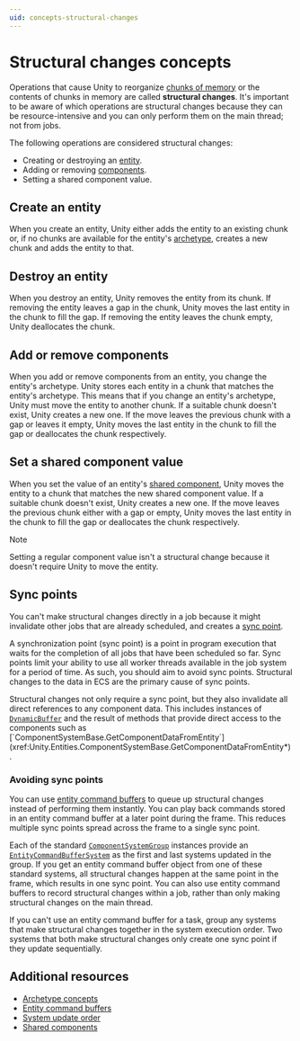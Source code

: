 ```yaml
---
uid: concepts-structural-changes
---
```


# Structural changes concepts

Operations that cause Unity to reorganize [chunks of memory](concepts-archetypes.md#archetype-chunks) or the contents of chunks in memory are called **structural changes**. It's important to be aware of which operations are structural changes because they can be resource-intensive and you can only perform them on the main thread; not from jobs.

The following operations are considered structural changes:

* Creating or destroying an [entity](concepts-entities.md).
* Adding or removing [components](concepts-components.md).
* Setting a shared component value.

## Create an entity

When you create an entity, Unity either adds the entity to an existing chunk or, if no chunks are available for the entity's [archetype](concepts-archetypes.md), creates a new chunk and adds the entity to that.

## Destroy an entity

When you destroy an entity, Unity removes the entity from its chunk. If removing the entity leaves a gap in the chunk, Unity moves the last entity in the chunk to fill the gap. If removing the entity leaves the chunk empty, Unity deallocates the chunk.

## Add or remove components

When you add or remove components from an entity, you change the entity's archetype. Unity stores each entity in a chunk that matches the entity's archetype. This means that if you change an entity's archetype, Unity must move the entity to another chunk. If a suitable chunk doesn't exist, Unity creates a new one. If the move leaves the previous chunk with a gap or leaves it empty, Unity moves the last entity in the chunk to fill the gap or deallocates the chunk respectively.

## Set a shared component value

When you set the value of an entity's [shared component](components-shared.md), Unity moves the entity to a chunk that matches the new shared component value. If a suitable chunk doesn't exist, Unity creates a new one. If the move leaves the previous chunk either with a gap or empty, Unity moves the last entity in the chunk to fill the gap or deallocates the chunk respectively.

> [!NOTE]
> Setting a regular component value isn't a structural change because it doesn't require Unity to move the entity.

## Sync points

You can't make structural changes directly in a job because it might invalidate other jobs that are already scheduled, and creates a [sync point](#sync-points). 

A synchronization point (sync point) is a point in program execution that waits for the completion of all jobs that have been scheduled so far. Sync points limit your ability to use all worker threads available in the job system for a period of time. As such, you should aim to avoid sync points. Structural changes to the data in ECS are the primary cause of sync points.

Structural changes not only require a sync point, but they also invalidate all direct references to any component data. This includes instances of [`DynamicBuffer`](xref:Unity.Entities.DynamicBuffer`1) and the result of methods that provide direct access to the components such as [`ComponentSystemBase.GetComponentDataFromEntity`](xref:Unity.Entities.ComponentSystemBase.GetComponentDataFromEntity*).

### Avoiding sync points

You can use [entity command buffers](systems-entity-command-buffers.md) to queue up structural changes instead of performing them instantly. You can play back commands stored in an entity command buffer at a later point during the frame. This reduces multiple sync points spread across the frame to a single sync point.

Each of the standard [`ComponentSystemGroup`](xref:Unity.Entities.ComponentSystemGroup) instances provide an [`EntityCommandBufferSystem`](xref:Unity.Entities.EntityCommandBuffer) as the first and last systems updated in the group. If you get an entity command buffer object from one of these standard systems, all structural changes happen at the same point in the frame, which results in one sync point. You can also use entity command buffers to record structural changes within a job, rather than only making structural changes on the main thread.

If you can't use an entity command buffer for a task, group any systems that make structural changes together in the system execution order. Two systems that both make structural changes only create one sync point if they update sequentially.

## Additional resources

* [Archetype concepts](concepts-archetypes.md)
* [Entity command buffers](systems-entity-command-buffers.md)
* [System update order](systems-update-order.md)
* [Shared components](components-shared.md)
